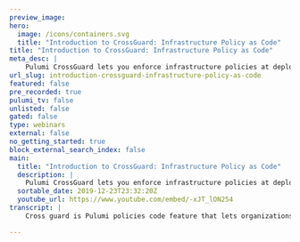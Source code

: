```yaml
---
preview_image:
hero:
  image: /icons/containers.svg
  title: "Introduction to CrossGuard: Infrastructure Policy as Code"
title: "Introduction to CrossGuard: Infrastructure Policy as Code"
meta_desc: |
    Pulumi CrossGuard lets you enforce infrastructure policies at deployment-time, preventing security, compliance, cost, or best practices mistakes fr...
url_slug: introduction-crossguard-infrastructure-policy-as-code
featured: false
pre_recorded: true
pulumi_tv: false
unlisted: false
gated: false
type: webinars
external: false
no_getting_started: true
block_external_search_index: false
main:
  title: "Introduction to CrossGuard: Infrastructure Policy as Code"
  description: |
    Pulumi CrossGuard lets you enforce infrastructure policies at deployment-time, preventing security, compliance, cost, or best practices mistakes from making their way into production.  Learn more about CrossGuard here: https://www.pulumi.com/crossguard  Pulumi is open source and free to download today: https://www.pulumi.com/docs/get-started/
  sortable_date: 2019-12-23T23:32:20Z
  youtube_url: https://www.youtube.com/embed/-xJT_lON254
transcript: |
    Cross guard is Pulumi policies code feature that lets organizations define policies that will gate or block deployments based on violations. Here's a quick demo, I have a pluming application that defines a V BC set of settlement sentence that says and ale bucket and a set of policies that evaluate these resources based on security and cost best practices. These policies are written using the same object model as my Pulumi application and they can run against specific resource types or they can run against the entire stack to check for aggregate values across multiple resources in my stack. In this example, I'm checking that my subnets are slash 24 or smaller. My instances have a set of required tags and that my cost estimate for my instances is less than my monthly budget. My S3 policies are also checking that my bucket is not publicly accessible versioning is turned on and that service side encryption is enabled as well. When I run a Pulumi preview without these policies in place, I get a preview that shows me that Pulumi is going to create 11 resources. When I run this preview with policy in place, I'm gonna see that same preview. But I'm also going to see a number of policy violations based on my pluming application as it currently exists in the output. Here. I can see each policy violation that I've hit including my subnet sizing required tags. In many instances. I've also exceeded my my monthly budget. This is when running policy locally which allows me to test and iterate on these policies before using them across my organization to enforce them across my organization. I published them to the Pulumi console that then I enable them as a policy pack across my organization. Now, I wanna rerun my preview without that policy pack flag in place. The consoles are gonna make sure that this particular set of policies are evaluated alongside my resources. In my preview. We'll see the same violations that we saw before and now I can go in and adjust my sub size. I can add my name tag that's missing. I can fix the size of my instances so that I do not exceed my monthly budget and also make sure that my ST bucket is not publicly accessible. Now, when I remo my preview, I should get a preview that shows all 11 resources to be created without any violations, which would allow me to continue on with the plume update to allow me to deploy these infrastructure changes without any violations. Again, the Pulumi console is providing the enforcement across my organization for that policy execution and those policy packs can be set organization wide or per stack depending upon the stacks that you're deploying.

---
```

